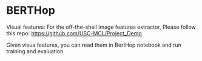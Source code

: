 # BERTHop

Visual features:
For the off-the-shell image features extractor, Please follow this repo: https://github.com/USC-MCL/Project_Demo

Given visua features, you can read them in BertHop notebook and run training and evaluation
